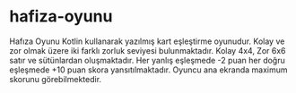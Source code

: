 # hafiza-oyunu
Hafıza Oyunu
Kotlin kullanarak yazılmış kart eşleştirme oyunudur.
Kolay ve zor olmak üzere iki farklı zorluk seviyesi bulunmaktadır.
Kolay 4x4, Zor 6x6 satır ve sütünlardan oluşmaktadır.
Her yanlış eşleşmede -2 puan her doğru eşleşmede +10 puan skora yansıtılmaktadır.
Oyuncu ana ekranda maximum skorunu görebilmektedir.
